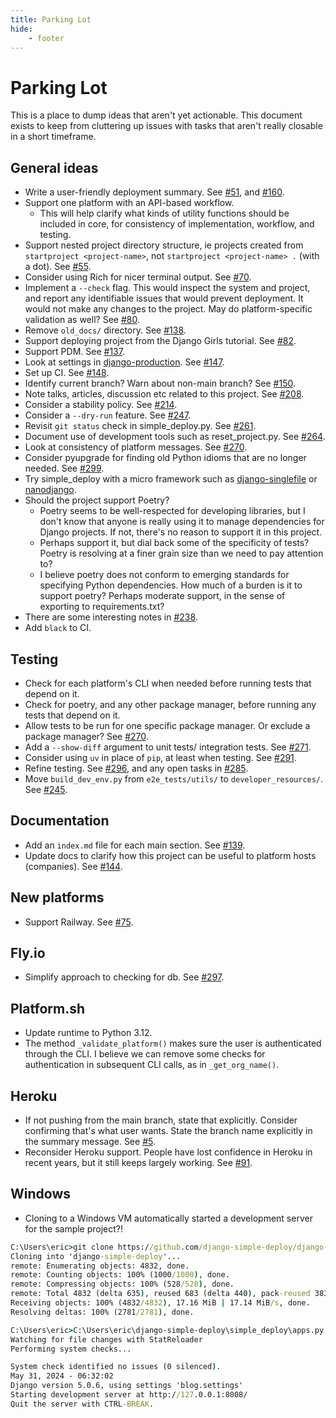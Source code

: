```yaml
---
title: Parking Lot
hide:
    - footer
---
```


# Parking Lot

This is a place to dump ideas that aren't yet actionable. This document exists to keep from cluttering up issues with tasks that aren't really closable in a short timeframe.

General ideas
---

- Write a user-friendly deployment summary. See [#51](https://github.com/django-simple-deploy/django-simple-deploy/issues/51), and [#160](https://github.com/django-simple-deploy/django-simple-deploy/issues/160).
- Support one platform with an API-based workflow.
    - This will help clarify what kinds of utility functions should be included in core, for consistency of implementation, workflow, and testing.
- Support nested project directory structure, ie projects created from `startproject <project-name>`, not `startproject <project-name> .` (with a dot). See [#55](https://github.com/django-simple-deploy/django-simple-deploy/issues/55).
- Consider using Rich for nicer terminal output. See [#70](https://github.com/django-simple-deploy/django-simple-deploy/issues/70).
- Implement a `--check` flag. This would inspect the system and project, and report any identifiable issues that would prevent deployment. It would not make any changes to the project. May do platform-specific validation as well? See [#80](https://github.com/django-simple-deploy/django-simple-deploy/issues/80).
- Remove `old_docs/` directory. See [#138](https://github.com/django-simple-deploy/django-simple-deploy/issues/138).
- Support deploying project from the Django Girls tutorial. See [#82](https://github.com/django-simple-deploy/django-simple-deploy/issues/82).
- Support PDM. See [#137](https://github.com/django-simple-deploy/django-simple-deploy/issues/137).
- Look at settings in [django-production](https://github.com/lincolnloop/django-production). See [#147](https://github.com/django-simple-deploy/django-simple-deploy/issues/147).
- Set up CI. See [#148](https://github.com/django-simple-deploy/django-simple-deploy/issues/148).
- Identify current branch? Warn about non-main branch? See [#150](https://github.com/django-simple-deploy/django-simple-deploy/issues/150).
- Note talks, articles, discussion etc related to this project. See [#208](https://github.com/django-simple-deploy/django-simple-deploy/issues/208).
- Consider a stability policy. See [#214](https://github.com/django-simple-deploy/django-simple-deploy/issues/214).
- Consider a `--dry-run` feature. See [#247](https://github.com/django-simple-deploy/django-simple-deploy/issues/247).
- Revisit `git status` check in simple_deploy.py. See [#261](https://github.com/django-simple-deploy/django-simple-deploy/issues/261).
- Document use of development tools such as reset_project.py. See [#264](https://github.com/django-simple-deploy/django-simple-deploy/issues/264).
- Look at consistency of platform messages. See [#270](https://github.com/django-simple-deploy/django-simple-deploy/issues/264).
- Consider pyupgrade for finding old Python idioms that are no longer needed. See [#299](https://github.com/django-simple-deploy/django-simple-deploy/issues/299).
- Try simple_deploy with a micro framework such as [django-singlefile](https://github.com/andrewgodwin/django-singlefile) or [nanodjango](https://github.com/radiac/nanodjango).
- Should the project support Poetry?
    - Poetry seems to be well-respected for developing libraries, but I don't know that anyone is really using it to manage dependencies for Django projects. If not, there's no reason to support it in this project.
    - Perhaps support it, but dial back some of the specificity of tests? Poetry is resolving at a finer grain size than we need to pay attention to?
    - I believe poetry does not conform to emerging standards for specifying Python dependencies. How much of a burden is it to support poetry? Perhaps moderate support, in the sense of exporting to requirements.txt?
- There are some interesting notes in [#238](https://github.com/django-simple-deploy/django-simple-deploy/issues/238).
- Add `black` to CI.

Testing
---

- Check for each platform's CLI when needed before running tests that depend on it.
- Check for poetry, and any other package manager, before running any tests that depend on it.
- Allow tests to be run for one specific package manager. Or exclude a package manager? See [#270](https://github.com/django-simple-deploy/django-simple-deploy/issues/270).
- Add a `--show-diff` argument to unit tests/ integration tests. See [#271](https://github.com/django-simple-deploy/django-simple-deploy/issues/271).
- Consider using `uv` in place of `pip`, at least when testing. See [#291](https://github.com/django-simple-deploy/django-simple-deploy/issues/291).
- Refine testing. See [#296](https://github.com/django-simple-deploy/django-simple-deploy/issues/296), and any open tasks in [#285](https://github.com/django-simple-deploy/django-simple-deploy/issues/285).
- Move `build_dev_env.py` from `e2e_tests/utils/` to `developer_resources/`. See [#245](https://github.com/django-simple-deploy/django-simple-deploy/issues/245).

Documentation
---

- Add an `index.md` file for each main section. See [#139](https://github.com/django-simple-deploy/django-simple-deploy/issues/139).
- Update docs to clarify how this project can be useful to platform hosts (companies). See [#144](https://github.com/django-simple-deploy/django-simple-deploy/issues/144).

New platforms
---

- Support Railway. See [#75](https://github.com/django-simple-deploy/django-simple-deploy/issues/75).


Fly.io
---

- Simplify approach to checking for db. See [#297](https://github.com/django-simple-deploy/django-simple-deploy/issues/297).

Platform.sh
---

- Update runtime to Python 3.12.
- The method `_validate_platform()` makes sure the user is authenticated through the CLI. I believe we can remove some checks for authentication in subsequent CLI calls, as in `_get_org_name()`.


Heroku
---

- If not pushing from the main branch, state that explicitly. Consider confirming that's what user wants. State the branch name explicitly in the summary message. See [#5](https://github.com/django-simple-deploy/django-simple-deploy/issues/5).
- Reconsider Heroku support. People have lost confidence in Heroku in recent years, but it still keeps largely working. See [#91](https://github.com/django-simple-deploy/django-simple-deploy/issues/91).


Windows
---

- Cloning to a Windows VM automatically started a development server for the sample project?!

```cmd
C:\Users\eric>git clone https://github.com/django-simple-deploy/django-simple-deploy.git
Cloning into 'django-simple-deploy'...
remote: Enumerating objects: 4832, done.
remote: Counting objects: 100% (1000/1000), done.
remote: Compressing objects: 100% (528/528), done.
remote: Total 4832 (delta 635), reused 683 (delta 440), pack-reused 3832
Receiving objects: 100% (4832/4832), 17.16 MiB | 17.14 MiB/s, done.
Resolving deltas: 100% (2781/2781), done.

C:\Users\eric>C:\Users\eric\django-simple-deploy\simple_deploy\apps.py changed, reloading.
Watching for file changes with StatReloader
Performing system checks...

System check identified no issues (0 silenced).
May 31, 2024 - 06:32:02
Django version 5.0.6, using settings 'blog.settings'
Starting development server at http://127.0.0.1:8008/
Quit the server with CTRL-BREAK.
```
